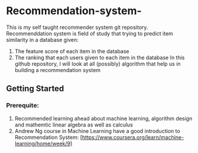 # Recommendation-system-
This is my self taught recommender system git repository.
Recommenddation system is field of study that trying to predict item similarity in a database given:
1. The feature score of each item in the database 
2. The ranking that each users given to each item in the database
In this github repository, I will look at all (possibly) algorithm that help us in building a recommendation system
## Getting Started 
### Prerequite:
1. Recommended learning ahead about machine learning, algorithm design and mathemtic linear algebra as well as calculus
2. Andrew Ng course in Machine Learning have a good introduction to Recommendation System: [https://www.coursera.org/learn/machine-learning/home/week/9]
